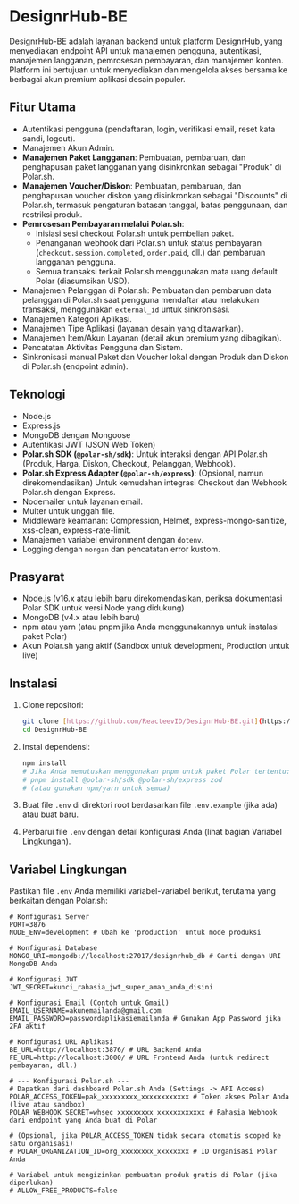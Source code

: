 # DesignrHub-BE

DesignrHub-BE adalah layanan backend untuk platform DesignrHub, yang menyediakan endpoint API untuk manajemen pengguna, autentikasi, manajemen langganan, pemrosesan pembayaran, dan manajemen konten. Platform ini bertujuan untuk menyediakan dan mengelola akses bersama ke berbagai akun premium aplikasi desain populer.

## Fitur Utama

-   Autentikasi pengguna (pendaftaran, login, verifikasi email, reset kata sandi, logout).
-   Manajemen Akun Admin.
-   **Manajemen Paket Langganan**: Pembuatan, pembaruan, dan penghapusan paket langganan yang disinkronkan sebagai "Produk" di Polar.sh.
-   **Manajemen Voucher/Diskon**: Pembuatan, pembaruan, dan penghapusan voucher diskon yang disinkronkan sebagai "Discounts" di Polar.sh, termasuk pengaturan batasan tanggal, batas penggunaan, dan restriksi produk.
-   **Pemrosesan Pembayaran melalui Polar.sh**:
    -   Inisiasi sesi checkout Polar.sh untuk pembelian paket.
    -   Penanganan webhook dari Polar.sh untuk status pembayaran (`checkout.session.completed`, `order.paid`, dll.) dan pembaruan langganan pengguna.
    -   Semua transaksi terkait Polar.sh menggunakan mata uang default Polar (diasumsikan USD).
-   Manajemen Pelanggan di Polar.sh: Pembuatan dan pembaruan data pelanggan di Polar.sh saat pengguna mendaftar atau melakukan transaksi, menggunakan `external_id` untuk sinkronisasi.
-   Manajemen Kategori Aplikasi.
-   Manajemen Tipe Aplikasi (layanan desain yang ditawarkan).
-   Manajemen Item/Akun Layanan (detail akun premium yang dibagikan).
-   Pencatatan Aktivitas Pengguna dan Sistem.
-   Sinkronisasi manual Paket dan Voucher lokal dengan Produk dan Diskon di Polar.sh (endpoint admin).

## Teknologi

-   Node.js
-   Express.js
-   MongoDB dengan Mongoose
-   Autentikasi JWT (JSON Web Token)
-   **Polar.sh SDK (`@polar-sh/sdk`)**: Untuk interaksi dengan API Polar.sh (Produk, Harga, Diskon, Checkout, Pelanggan, Webhook).
-   **Polar.sh Express Adapter (`@polar-sh/express`)**: (Opsional, namun direkomendasikan) Untuk kemudahan integrasi Checkout dan Webhook Polar.sh dengan Express.
-   Nodemailer untuk layanan email.
-   Multer untuk unggah file.
-   Middleware keamanan: Compression, Helmet, express-mongo-sanitize, xss-clean, express-rate-limit.
-   Manajemen variabel environment dengan `dotenv`.
-   Logging dengan `morgan` dan pencatatan error kustom.

## Prasyarat

-   Node.js (v16.x atau lebih baru direkomendasikan, periksa dokumentasi Polar SDK untuk versi Node yang didukung)
-   MongoDB (v4.x atau lebih baru)
-   npm atau yarn (atau pnpm jika Anda menggunakannya untuk instalasi paket Polar)
-   Akun Polar.sh yang aktif (Sandbox untuk development, Production untuk live)

## Instalasi

1.  Clone repositori:
    ```bash
    git clone [https://github.com/ReacteevID/DesignrHub-BE.git](https://github.com/ReacteevID/DesignrHub-BE.git)
    cd DesignrHub-BE
    ```

2.  Instal dependensi:
    ```bash
    npm install
    # Jika Anda memutuskan menggunakan pnpm untuk paket Polar tertentu:
    # pnpm install @polar-sh/sdk @polar-sh/express zod 
    # (atau gunakan npm/yarn untuk semua)
    ```

3.  Buat file `.env` di direktori root berdasarkan file `.env.example` (jika ada) atau buat baru.

4.  Perbarui file `.env` dengan detail konfigurasi Anda (lihat bagian Variabel Lingkungan).

## Variabel Lingkungan

Pastikan file `.env` Anda memiliki variabel-variabel berikut, terutama yang berkaitan dengan Polar.sh:

```dotenv
# Konfigurasi Server
PORT=3876
NODE_ENV=development # Ubah ke 'production' untuk mode produksi

# Konfigurasi Database
MONGO_URI=mongodb://localhost:27017/designrhub_db # Ganti dengan URI MongoDB Anda

# Konfigurasi JWT
JWT_SECRET=kunci_rahasia_jwt_super_aman_anda_disini

# Konfigurasi Email (Contoh untuk Gmail)
EMAIL_USERNAME=akunemailanda@gmail.com
EMAIL_PASSWORD=passwordaplikasiemailanda # Gunakan App Password jika 2FA aktif

# Konfigurasi URL Aplikasi
BE_URL=http://localhost:3876/ # URL Backend Anda
FE_URL=http://localhost:3000/ # URL Frontend Anda (untuk redirect pembayaran, dll.)

# --- Konfigurasi Polar.sh ---
# Dapatkan dari dashboard Polar.sh Anda (Settings -> API Access)
POLAR_ACCESS_TOKEN=pak_xxxxxxxxx_xxxxxxxxxxxx # Token akses Polar Anda (live atau sandbox)
POLAR_WEBHOOK_SECRET=whsec_xxxxxxxxx_xxxxxxxxxxxx # Rahasia Webhook dari endpoint yang Anda buat di Polar

# (Opsional, jika POLAR_ACCESS_TOKEN tidak secara otomatis scoped ke satu organisasi)
# POLAR_ORGANIZATION_ID=org_xxxxxxxx_xxxxxxxx # ID Organisasi Polar Anda

# Variabel untuk mengizinkan pembuatan produk gratis di Polar (jika diperlukan)
# ALLOW_FREE_PRODUCTS=false 
